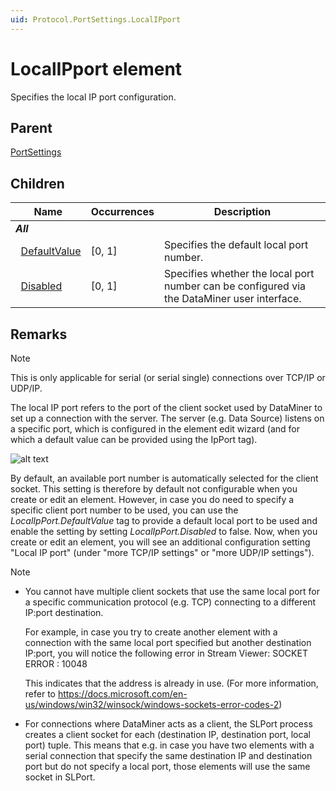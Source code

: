 ```yaml
---
uid: Protocol.PortSettings.LocalIPport
---
```


# LocalIPport element

Specifies the local IP port configuration.

## Parent

[PortSettings](xref:Protocol.PortSettings)

## Children

|Name|Occurrences|Description|
|--- |--- |--- |
|***All***|||
|&nbsp;&nbsp;[DefaultValue](xref:Protocol.PortSettings.LocalIPport.DefaultValue)|[0, 1]|Specifies the default local port number.|
|&nbsp;&nbsp;[Disabled](xref:Protocol.PortSettings.LocalIPport.Disabled)|[0, 1]|Specifies whether the local port number can be configured via the DataMiner user interface.|

## Remarks

> [!NOTE]
> This is only applicable for serial (or serial single) connections over TCP/IP or UDP/IP.

The local IP port refers to the port of the client socket used by DataMiner to set up a connection with the server. The server (e.g. Data Source) listens on a specific port, which is configured in the element edit wizard (and for which a default value can be provided using the IpPort tag).

![alt text](~/develop/schemadoc/Protocol/images/LocalIpPort.svg "Local IP port")

By default, an available port number is automatically selected for the client socket. This setting is therefore by default not configurable when you create or edit an element. However, in case you do need to specify a specific client port number to be used, you can use the *LocalIpPort.DefaultValue* tag to provide a default local port to be used and enable the setting by setting *LocalIpPort.Disabled* to false. Now, when you create or edit an element, you will see an additional configuration setting "Local IP port" (under "more TCP/IP settings" or "more UDP/IP settings").

> [!NOTE]
>
> - You cannot have multiple client sockets that use the same local port for a specific communication protocol (e.g. TCP) connecting to a different IP:port destination.
>
>   For example, in case you try to create another element with a connection with the same local port specified but another destination IP:port, you will notice the following error in Stream Viewer: SOCKET ERROR : 10048
>
>   This indicates that the address is already in use. (For more information, refer to <https://docs.microsoft.com/en-us/windows/win32/winsock/windows-sockets-error-codes-2>)
>
> - For connections where DataMiner acts as a client, the SLPort process creates a client socket for each (destination IP, destination port, local port) tuple. This means that e.g. in case you have two elements with a serial connection that specify the same destination IP and destination port but do not specify a local port, those elements will use the same socket in SLPort.
